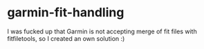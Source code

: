 # garmin-fit-handling
I was fucked up that Garmin is not accepting merge of fit files with fitfiletools, so I created an own solution :)
